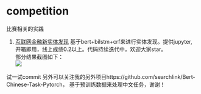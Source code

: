 # competition
比赛相关的实践

1. [互联网金融新实体发现](https://www.datafountain.cn/competitions/361)
  基于bert+bilstm+crf来进行实体发现。提供jupyter, 开箱即用，线上成绩0.2以上。代码持续迭代中，欢迎大家star。             
部分结果截图如下：                   
![](https://i.imgur.com/afLZrMQ.png)

试一试commit
另外可以关注我的另外项目https://github.com/searchlink/Bert-Chinese-Task-Pytorch， 基于预训练数据来处理中文任务，谢谢！
